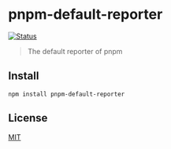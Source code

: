 # pnpm-default-reporter

[![Status](https://travis-ci.org/pnpm/pnpm-default-reporter.svg?branch=master)](https://travis-ci.org/pnpm/pnpm-default-reporter "See test builds")

> The default reporter of pnpm

## Install

```
npm install pnpm-default-reporter
```

## License

[MIT](LICENSE)
